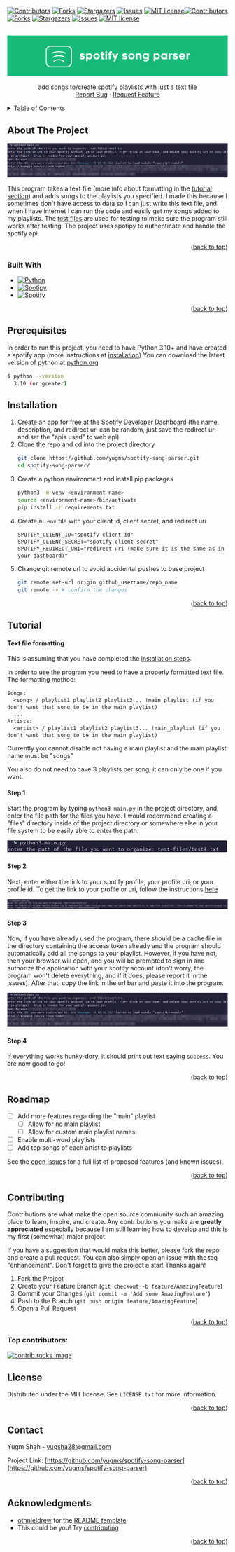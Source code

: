 <!-- Improved compatibility of back to top link: See: https://github.com/othneildrew/Best-README-Template/pull/73 -->
<a id="readme-top"></a>
<!--
*** Thanks for checking out the Best-README-Template. If you have a suggestion
*** that would make this better, please fork the repo and create a pull request
*** or simply open an issue with the tag "enhancement".
*** Don't forget to give the project a star!
*** Thanks again! Now go create something AMAZING! :D
-->



<!-- PROJECT SHIELDS -->
<!--
*** I'm using markdown "reference style" links for readability.
*** Reference links are enclosed in brackets [ ] instead of parentheses ( ).
*** See the bottom of this document for the declaration of the reference variables
*** for contributors-url, forks-url, etc. This is an optional, concise syntax you may use.
*** https://www.markdownguide.org/basic-syntax/#reference-style-links
-->

[![Contributors][contributors-shield]][contributors-url]
[![Forks][forks-shield]][forks-url]
[![Stargazers][stars-shield]][stars-url]
[![Issues][issues-shield]][issues-url]
[![MIT license][license-shield]][license-url][![Contributors][contributors-shield]][contributors-url]
[![Forks][forks-shield]][forks-url]
[![Stargazers][stars-shield]][stars-url]
[![Issues][issues-shield]][issues-url]
[![MIT license][license-shield]][license-url]



<!-- PROJECT LOGO -->
<br />
<div align="center">
  <a href="https://github.com/yugms/spotify-song-parser">
    <img src="images/logo.png" alt="Logo">
  </a>

  <p align="center">
    add songs to/create spotify playlists with just a text file
    <br />
    <a href="https://github.com/yugms/spotify-song-parser/issues/new?labels=bug&template=bug-report---.md">Report Bug</a>
    ·
    <a href="https://github.com/yugms/spotify-song-parser/issues/new?labels=enhancement&template=feature-request---.md">Request Feature</a>
  </p>
</div>



<!-- TABLE OF CONTENTS -->
<details>
  <summary>Table of Contents</summary>
  <ol>
    <li>
      <a href="#about-the-project">About The Project</a>
      <ul>
        <li><a href="#built-with">Built With</a></li>
      </ul>
    </li>
    <li><a href="#prerequisites">Prerequisites</a></li>
    <li><a href="#installation">Installation</a></li>
    <li><a href="#tutorial">Tutorial</a></li>
    <ul>
      <li><a href="#text-file-formatting">Text File Formatting</li>
      <li><a href="#step-1">Step 1</li>
      <li><a href="#step-2">Step 2</li>
      <li><a href="#step-3">Step 3</li>
      <li><a href="#step-4">Step 4</li>
    </ul>
    <li><a href="#roadmap">Roadmap</a></li>
    <li><a href="#contributing">Contributing</a></li>
    <li><a href="#license">License</a></li>
    <li><a href="#contact">Contact</a></li>
    <li><a href="#acknowledgments">Acknowledgments</a></li>
  </ol>
</details>



<!-- ABOUT THE PROJECT -->
## About The Project

![example of program](./images/program-example.png)

This program takes a text file (more info about formatting in the [tutorial section](#tutorial)) and adds songs to the playlists you specified. I made this because I sometimes don't have access to data so I can just write this text file, and when I have internet I can run the code and easily get my songs added to my playlists. The [test files](./test-files/) are used for testing to make sure the program still works after testing. The project uses spotipy to authenticate and handle the spotify api.

<p align="right">(<a href="#readme-top">back to top</a>)</p>

### Built With

* [![Python]][Python-url]
* [![Spotipy]][Spotipy-url]
* [![Spotify]][Spotify-url]

<p align="right">(<a href="#readme-top">back to top</a>)</p>

## Prerequisites

In order to run this project, you need to have Python 3.10+ and have created a spotify app (more instructions at [installation](#installation)) You can download the latest version of python at [python.org][Python-url]

  ```sh
  $ python --version
    3.10 (or greater)
  ```

## Installation

1. Create an app for free at the [Spotify Developer Dashboard](https://developer.spotify.com/dashboard/create) (the name, description, and redirect uri can be random, just save the redirect uri and set the "apis used" to web api)
2. Clone the repo and cd into the project directory
   ```sh
   git clone https://github.com/yugms/spotify-song-parser.git
   cd spotify-song-parser/
   ```
3. Create a python environment and install pip packages
   ```sh
   python3 -m venv <environment-name>
   source <environment-name>/bin/activate
   pip install -r requirements.txt
   ```
4. Create a `.env` file with your client id, client secret, and redirect uri
   ```env
   SPOTIFY_CLIENT_ID="spotify client id"
   SPOTIFY_CLIENT_SECRET="spotify client secret"
   SPOTIFY_REDIRECT_URI="redirect uri (make sure it is the same as in your dashboard)"
   ```
5. Change git remote url to avoid accidental pushes to base project
   ```sh
   git remote set-url origin github_username/repo_name
   git remote -v # confirm the changes
   ```

<p align="right">(<a href="#readme-top">back to top</a>)</p>



<!-- USAGE EXAMPLES -->
## Tutorial
#### Text file formatting
This is assuming that you have completed the [installation steps](#installation).

In order to use the program you need to have a properly formatted text file.
The formatting method:
```
Songs:
  <song> / playlist1 playlist2 playlist3... !main_playlist (if you don't want that song to be in the main playlist)
  ...
Artists:
  <artist> / playlist1 playlist2 playlist3... !main_playlist (if you don't want that song to be in the main playlist)
```
Currently you cannot disable not having a main playlist and the main playlist name must be "songs"

You also do not need to have 3 playlists per song, it can only be one if you want.

#### Step 1
Start the program by typing `python3 main.py` in the project directory, and enter the file path for the files you have. I would recommend creating a "files" directory inside of the project directory or somewhere else in your file system to be easily able to enter the path.

![picture of step 1](./images/tutorial/step1.png)

#### Step 2
Next, enter either the link to your spotify profile, your profile uri, or your profile id.
To get the link to your profile or uri, follow the instructions [here](https://scribehow.com/shared/Copying_a_Spotify_Profile_Link__giLYh47MSr-rbo8zE7CEsg)

![picture of step 2](./images/tutorial/step2.png)

#### Step 3
Now, if you have already used the program, there should be a cache file in the directory containing the access token already and the program should automatically add all the songs to your playlist. However, if you have not, then your browser will open, and you will be prompted to sign in and authorize the application with your spotify account (don't worry, the program won't delete everything, and if it does, please report it in the issues). After that, copy the link in the url bar and paste it into the program.

![picture of step 3](./images/program-example.png)

#### Step 4
If everything works hunky-dory, it should print out text saying `success`. You are now good to go!

<p align="right">(<a href="#readme-top">back to top</a>)</p>



<!-- ROADMAP -->
## Roadmap

- [ ] Add more features regarding the "main" playlist
  - [ ] Allow for no main playlist
  - [ ] Allow for custom main playlist names
- [ ] Enable multi-word playlists
- [ ] Add top songs of each artist to playlists

See the [open issues](https://github.com/yugms/spotify-song-parser/issues) for a full list of proposed features (and known issues).

<p align="right">(<a href="#readme-top">back to top</a>)</p>



<!-- CONTRIBUTING -->
<a id="contributing"></a>
## Contributing

Contributions are what make the open source community such an amazing place to learn, inspire, and create. Any contributions you make are **greatly appreciated** especially because I am still learning how to develop and this is my first (somewhat) major project.

If you have a suggestion that would make this better, please fork the repo and create a pull request. You can also simply open an issue with the tag "enhancement".
Don't forget to give the project a star! Thanks again!

1. Fork the Project
2. Create your Feature Branch (`git checkout -b feature/AmazingFeature`)
3. Commit your Changes (`git commit -m 'Add some AmazingFeature'`)
4. Push to the Branch (`git push origin feature/AmazingFeature`)
5. Open a Pull Request

<p align="right">(<a href="#readme-top">back to top</a>)</p>

### Top contributors:

<a href="https://github.com/yugms/spotify-song-parser/graphs/contributors">
  <img src="https://contrib.rocks/image?repo=yugms/spotify-song-parser" alt="contrib.rocks image" />
</a>



<!-- LICENSE -->
## License

Distributed under the MIT license. See `LICENSE.txt` for more information.

<p align="right">(<a href="#readme-top">back to top</a>)</p>



<!-- CONTACT -->
## Contact

Yugm Shah - yugsha28@gmail.com

Project Link: [https://github.com/yugms/spotify-song-parser](https://github.com/yugms/spotify-song-parser)

<p align="right">(<a href="#readme-top">back to top</a>)</p>



<!-- ACKNOWLEDGMENTS -->
## Acknowledgments

* [othnieldrew](https://github.com/othneildrew) for the [README template](https://github.com/othneildrew/Best-README-Template/tree/main)
* This could be you! Try [contributing](#contributing)

<p align="right">(<a href="#readme-top">back to top</a>)</p>



<!-- MARKDOWN LINKS & IMAGES -->
<!-- https://www.markdownguide.org/basic-syntax/#reference-style-links -->
[contributors-shield]: https://img.shields.io/github/contributors/yugms/spotify-song-parser.svg?style=for-the-badge
[contributors-url]: https://github.com/yugms/spotify-song-parser/graphs/contributors
[forks-shield]: https://img.shields.io/github/forks/yugms/spotify-song-parser.svg?style=for-the-badge
[forks-url]: https://github.com/yugms/spotify-song-parser/network/members
[stars-shield]: https://img.shields.io/github/stars/yugms/spotify-song-parser.svg?style=for-the-badge
[stars-url]: https://github.com/yugms/spotify-song-parser/stargazers
[issues-shield]: https://img.shields.io/github/issues/yugms/spotify-song-parser.svg?style=for-the-badge
[issues-url]: https://github.com/yugms/spotify-song-parser/issues
[license-shield]: https://img.shields.io/github/license/yugms/spotify-song-parser.svg?style=for-the-badge
[license-url]: https://github.com/yugms/spotify-song-parser/blob/master/LICENSE.txt
[product-screenshot]: images/screenshot.png

[Python]: https://img.shields.io/badge/Python-FFD43B?style=for-the-badge&logo=python&logoColor=306998
[Python-url]:  https://www.python.org/
[Spotipy]: https://img.shields.io/badge/Spotipy-1DB954?style=for-the-badge&logo=python&logoColor=FFD43B
[Spotipy-url]: https://github.com/spotipy-dev/spotipy
[Spotify]: https://img.shields.io/badge/Spotify%20Api-000000?style=for-the-badge&logo=spotify&logoColor=1DB954
[Spotify-url]: https://developer.spotify.com/documentation/web-api